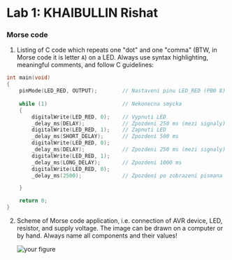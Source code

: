 
# Lab 1: KHAIBULLIN Rishat

### Morse code

1. Listing of C code which repeats one "dot" and one "comma" (BTW, in Morse code it is letter `A`) on a LED. Always use syntax highlighting, meaningful comments, and follow C guidelines:

```c
int main(void)
{
    pinMode(LED_RED, OUTPUT);        // Nastaveni pinu LED_RED (PB0 8) na vystup
    
    while (1)                        // Nekonecna smycka
    {
        digitalWrite(LED_RED, 0);    // Vypnuti LED 
        _delay_ms(DELAY);            // Zpozdeni 250 ms (mezi signaly)
        digitalWrite(LED_RED, 1);    // Zapnuti LED
        _delay_ms(SHORT_DELAY);      // Zpozdeni 500 ms
        digitalWrite(LED_RED, 0);
        _delay_ms(DELAY);            // Zpozdeni 250 ms (mezi signaly)
        digitalWrite(LED_RED, 1);
        _delay_ms(LONG_DELAY);       // Zpozdeni 1000 ms
        digitalWrite(LED_RED, 0);
        _delay_ms(2500);             // Zpozdeni po zobrazeni pismana 'A'

    }

    return 0;
}
```

2. Scheme of Morse code application, i.e. connection of AVR device, LED, resistor, and supply voltage. The image can be drawn on a computer or by hand. Always name all components and their values!

   ![your figure](du1_1.PNG)
